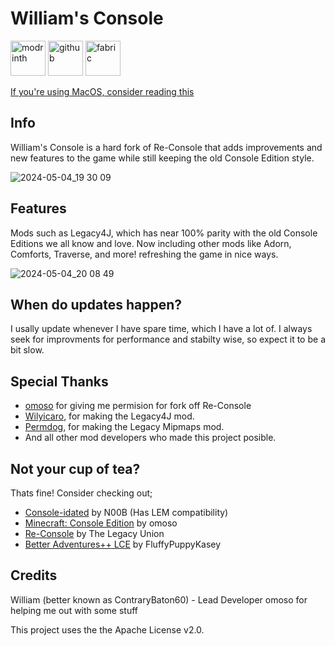 # William's Console

<img alt="modrinth" height="56" src="https://cdn.jsdelivr.net/npm/@intergrav/devins-badges@3/assets/cozy/available/modrinth_vector.svg"> <img alt="github" height="56" src="https://cdn.jsdelivr.net/npm/@intergrav/devins-badges@3/assets/cozy/available/github_vector.svg"> <img alt="fabric" height="56" src="https://cdn.jsdelivr.net/npm/@intergrav/devins-badges@3/assets/cozy/supported/fabric_vector.svg">





[If you're using MacOS, consider reading this](https://github.com/contrarybaton60/Williams-Console/wiki/Running-William's-Console-or-Re%E2%80%90Console-on-MacOS)
## Info
William's Console is a hard fork of Re-Console that adds improvements and new features to the game while still keeping the old Console Edition style.
 

![2024-05-04_19 30 09](https://github.com/contrarybaton60/Williams-Console/assets/110365948/9f23a676-1b0c-4bfe-94f1-059c70bbbd09)

## Features
Mods such as Legacy4J, which has near 100% parity with the old Console Editions we all know and love. Now including other mods like Adorn, Comforts, Traverse, and more! refreshing the game in nice ways.

![2024-05-04_20 08 49](https://github.com/contrarybaton60/Williams-Console/assets/110365948/ab91a28b-a400-4ec1-9c0d-faf79b6ab122)

## When do updates happen?
I usally update whenever I have spare time, which I have a lot of. I always seek for improvments for performance and stabilty wise, so expect it to be a bit slow.

## Special Thanks
- [omoso](https://modrinth.com/user/omoso) for giving me permision for fork off Re-Console
- [Wilyicaro](https://modrinth.com/user/wilyicaro), for making the Legacy4J mod.
- [Permdog](https://modrinth.com/user/Permdog99), for making the Legacy Mipmaps mod.
- And all other mod developers who made this project posible.


## Not your cup of tea?
Thats fine! Consider checking out;
- [Console-idated](https://modrinth.com/modpack/console-idated) by N00B (Has LEM compatibility)
- [Minecraft: Console Edition](https://modrinth.com/modpack/consoleedition) by omoso
- [Re-Console](https://modrinth.com/modpack/legacy-minecraft) by The Legacy Union
- [Better Adventures++ LCE](https://modrinth.com/modpack/better-adventures++-lce) by FluffyPuppyKasey

## Credits
William (better known as ContraryBaton60) - Lead Developer
omoso for helping me out with some stuff

This project uses the the Apache License v2.0.
